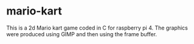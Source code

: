 # mario-kart
This is a 2d Mario kart game coded in C for raspberry pi 4. The graphics were produced using GIMP and then using the frame buffer.

